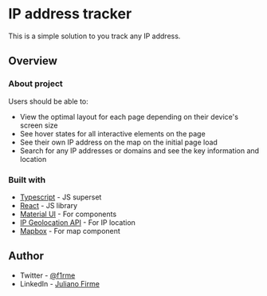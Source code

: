 # IP address tracker 

This is a simple solution to you track any IP address. 

## Overview

### About project

Users should be able to:
- View the optimal layout for each page depending on their device's screen size
- See hover states for all interactive elements on the page
- See their own IP address on the map on the initial page load
- Search for any IP addresses or domains and see the key information and location

### Built with

- [Typescript](https://www.typescriptlang.org/) - JS superset 
- [React](https://reactjs.org/) - JS library
- [Material UI](https://mui.com/pt/) - For components
- [IP Geolocation API](https://geo.ipify.org/) - For IP location
- [Mapbox](https://www.mapbox.com/) - For map component

## Author

- Twitter - [@f1rme](https://www.twitter.com/f1rme)
- LinkedIn - [Juliano Firme](https://www.linkedin.com/in/juliano-asfirme/)
